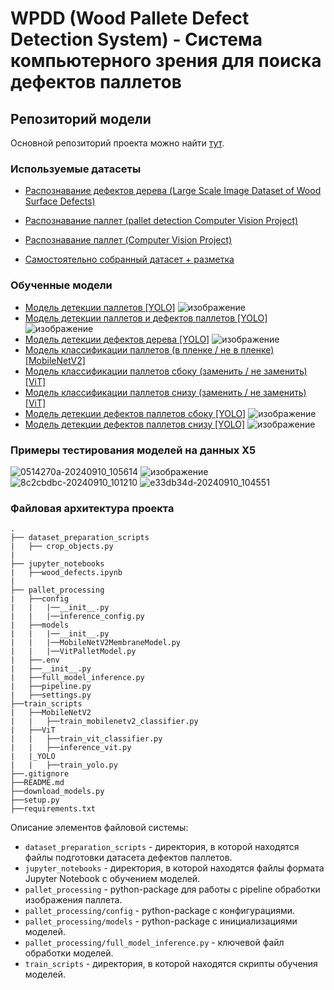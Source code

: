 # WPDD (Wood Pallete Defect Detection System) - Система компьютерного зрения для поиска дефектов паллетов

## Репозиторий модели

Основной репозиторий проекта можно найти [тут](https://github.com/sadevans/BackWPDD).

### Используемые датасеты
- [Распознавание дефектов дерева (Large Scale Image Dataset of Wood Surface Defects)](https://www.kaggle.com/datasets/nomihsa965/large-scale-image-dataset-of-wood-surface-defects)

- [Распознавание паллет (pallet detection Computer Vision Project)](https://universe.roboflow.com/sundharesan-kumaresan/pallet-detection-ith6b)
- [Распознавание паллет (Computer Vision Project)]([https://universe.roboflow.com/sundharesan-kumaresan/pallet-detection-ith6b](https://universe.roboflow.com/palette/x-nbtav))
- [Самостоятельно собранный датасет + разметка](https://drive.google.com/drive/folders/1Z_Monpry0OlOtElsb2btXsvmj8nBJ3dB)

### Обученные модели

- [Модель детекции паллетов [YOLO]](https://drive.google.com/file/d/140vZOeVYqT5y5fGa84zMY_yNspFjeOwy/view?usp=sharing)
  ![изображение](https://github.com/user-attachments/assets/61b383c1-992b-4c36-92c1-b770fb39156d)
- [Модель детекции паллетов и дефектов паллетов [YOLO]](https://drive.google.com/file/d/1XsLvJ6dbJ4yyBbTFzl66V1UQbWQCSlKt/view?usp=sharing)
  ![изображение](https://github.com/user-attachments/assets/63b469b3-713e-4a85-96e5-39924ba6b400)
- [Модель детекции дефектов дерева [YOLO]](https://drive.google.com/file/d/10xUTNNiiNtDDcTXJC0v6w7nTDt6EmThU/view?usp=sharing)
  ![изображение](https://github.com/user-attachments/assets/138e8bd9-733e-4e69-9c39-906209f598c1)
- [Модель классификации паллетов (в пленке / не в пленке) [MobileNetV2]](https://drive.google.com/file/d/1ZVC8dSctN0Y13qOBmPS7XZXf268Ze-FU/view?usp=sharing)
- [Модель классификации паллетов сбоку (заменить / не заменить) [ViT]](https://drive.google.com/file/d/1US2OXAzxvxiCNdqhHjbYOpCFdihkOqPj/view?usp=sharing)
- [Модель классификации паллетов снизу (заменить / не заменить) [ViT]](https://drive.google.com/file/d/1hRHMrUeWchxfvrNhMT_qEDqU1OLNAlHO/view?usp=sharing)
- [Модель детекции дефектов паллетов сбоку [YOLO]](https://drive.google.com/file/d/17WWpEjuxjfr29ru71TE-s26lF9ykZK3D/view?usp=sharing)
  ![изображение](https://github.com/user-attachments/assets/92f69bef-cda2-40a6-9502-51cde9948db6)
- [Модель детекции дефектов паллетов снизу [YOLO]](https://drive.google.com/file/d/10SHS0pPYIl-_06InC66tfN99uVbYNHAW/view?usp=sharing)
  ![изображение](https://github.com/user-attachments/assets/06a63f40-2740-4aff-9ab2-03aaf9b52542)

### Примеры тестирования моделей на данных X5
![0514270a-20240910_105614](https://github.com/user-attachments/assets/98346a65-e0c8-45b9-bda2-ab78c1ea36e9)
![изображение](https://github.com/user-attachments/assets/902060cd-c3f3-4659-a194-744c3dce7eff)
![8c2cbdbc-20240910_101210](https://github.com/user-attachments/assets/2d3d5f66-c013-4ed5-a224-aa9cf41cb0e6)
![e33db34d-20240910_104551](https://github.com/user-attachments/assets/b9dc0352-c8cd-4735-92fa-e2ae04ccb87b)

### Файловая архитектура проекта
  ```
  .
  ├── dataset_preparation_scripts
  |   ├── crop_objects.py
  |
  ├── jupyter_notebooks
  |   ├──wood_defects.ipynb
  |
  ├── pallet_processing
  |   ├──config
  |   |   |──__init__.py
  |   |   |──inference_config.py
  |   ├──models
  |   |   |──__init__.py
  |   |   |──MobileNetV2MembraneModel.py
  |   |   |──VitPalletModel.py
  |   ├──.env
  |   ├──__init__.py
  |   ├──full_model_inference.py
  |   ├──pipeline.py
  |   ├──settings.py
  ├──train_scripts
  |   ├──MobileNetV2
  |   |   ├──train_mobilenetv2_classifier.py
  |   ├──ViT
  |   |   ├──train_vit_classifier.py
  |   |   ├──inference_vit.py
  |   |_YOLO
  |   |   ├──train_yolo.py
  ├──.gitignore
  ├──README.md
  ├──download_models.py
  ├──setup.py
  ├──requirements.txt
  ```
Описание элементов файловой системы:
- `dataset_preparation_scripts` - директория, в которой находятся файлы подготовки датасета дефектов паллетов.
- `jupyter_notebooks` - директория, в которой находятся файлы формата Jupyter Notebook с обучением моделей.
- `pallet_processing` - python-package для работы с pipeline обработки изображения паллета.
- `pallet_processing/config` - python-package с конфигурациями.
- `pallet_processing/models` - python-package с инициализациями моделей.
- `pallet_processing/full_model_inference.py` - ключевой файл обработки моделей.
- `train_scripts` - директория, в которой находятся скрипты обучения моделей.
